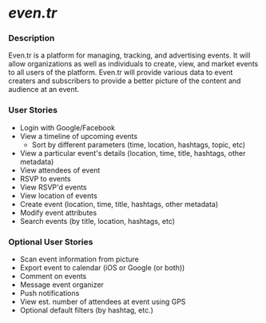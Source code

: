 # ***even.tr***

### Description
Even.tr is a platform for managing, tracking, and advertising events. It will allow organizations as well as individuals to create, view, and market events to all users of the platform. Even.tr will provide various data to event creaters and subscribers to provide a better picture of the content and audience at an event.

### User Stories
- Login with Google/Facebook
- View a timeline of upcoming events
  - Sort by different parameters (time, location, hashtags, topic, etc)
- View a particular event's details (location, time, title, hashtags, other metadata)
- View attendees of event
- RSVP to events
- View RSVP'd events
- View location of events
- Create event (location, time, title, hashtags, other metadata)
- Modify event attributes
- Search events (by title, location, hashtags, etc)

### Optional User Stories
- Scan event information from picture
- Export event to calendar (iOS or Google (or both))
- Comment on events
- Message event organizer
- Push notifications
- View est. number of attendees at event using GPS
- Optional default filters (by hashtag, etc.)

